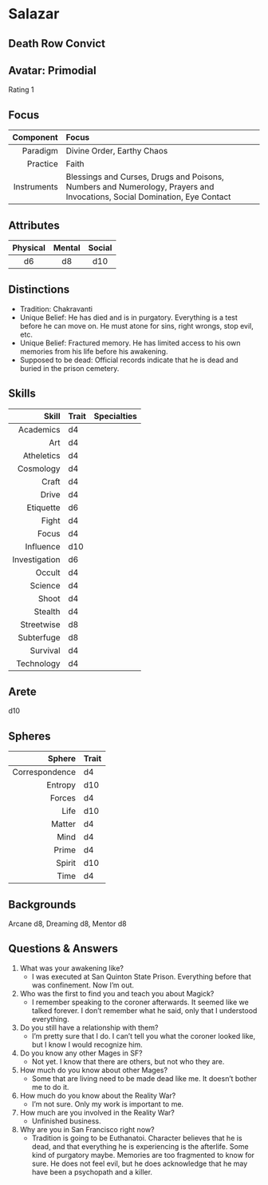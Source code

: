 # Salazar

## Death Row Convict

## Avatar: Primodial 
  
  Rating 1 

## Focus

  Component   | Focus
  -----------:|:------
  Paradigm    | Divine Order, Earthy Chaos
  Practice    | Faith
  Instruments | Blessings and Curses, Drugs and Poisons, Numbers and Numerology, Prayers and Invocations, Social Domination, Eye Contact

## Attributes

  Physical | Mental | Social
  :-------:|:------:|:-----:
  d6       | d8 		| d10
 
## Distinctions

  * Tradition: Chakravanti
  * Unique Belief: He has died and is in purgatory. Everything is a test before he can move on. He must atone for sins, right wrongs, stop evil, etc. 
  * Unique Belief: Fractured memory. He has limited access to his own memories from his life before his awakening.
  * Supposed to be dead: Official records indicate that he is dead and buried in the prison cemetery.

## Skills

  Skill 			| Trait | Specialties
  --------------:|:------|:------------
  Academics 		| d4	  |
  Art 				  | d4	  |
  Atheletics 		| d4	  |
  Cosmology 		| d4	  |
  Craft 			  | d4	  |
  Drive 			  | d4	  |
  Etiquette 		| d6	  |
  Fight 			  | d4	  |
  Focus 			  | d4	  |
  Influence 		| d10	  |
  Investigation | d6	  |
  Occult  			| d4	  |
  Science  		  | d4	  |
  Shoot  			  | d4	  |
  Stealth  		  | d4	  |
  Streetwise  	| d8	  |
  Subterfuge  	| d8	  |
  Survival  		| d4	  |
  Technology 		| d4	  |

## Arete

  d10

## Spheres

  Sphere 			   | Trait 
  --------------:|:------
  Correspondence | d4	  
  Entropy 			 | d10	  
  Forces 			   | d4	  
  Life 				   | d10	  
  Matter 			   | d4	  
  Mind 				   | d4	  
  Prime 			   | d4	  
  Spirit 			   | d10	  
  Time 				   | d4	  

## Backgrounds

  Arcane d8, Dreaming d8, Mentor d8

## Questions & Answers

  1. What was your awakening like? 
      - I was executed at San Quinton State Prison. Everything before that was confinement. Now I’m out.
  2. Who was the first to find you and teach you about Magick? 
      - I remember speaking to the coroner afterwards. It seemed like we talked forever. I don’t remember what he said, only that I understood everything.
  3. Do you still have a relationship with them?
      - I’m pretty sure that I do. I can’t tell you what the coroner looked like, but I know I would recognize him.
  4. Do you know any other Mages in SF?
      - Not yet. I know that there are others, but not who they are.
  5. How much do you know about other Mages?
      - Some that are living need to be made dead like me. It doesn’t bother me to do it.
  6. How much do you know about the Reality War? 
      - I’m not sure. Only my work is important to me.
  7. How much are you involved in the Reality War?
      - Unfinished business.
  8. Why are you in San Francisco right now?
      - Tradition is going to be Euthanatoi. Character believes that he is dead, and that everything he is experiencing is the afterlife. Some kind of purgatory maybe. Memories are too fragmented to know for sure. He does not feel evil, but he does acknowledge that he may have been a psychopath and a killer.